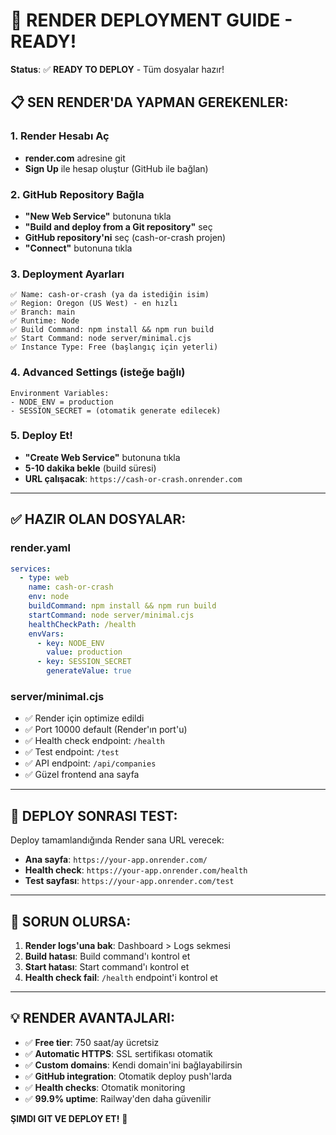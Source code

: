 # 🚀 RENDER DEPLOYMENT GUIDE - READY!

**Status**: ✅ **READY TO DEPLOY** - Tüm dosyalar hazır!

## 📋 SEN RENDER'DA YAPMAN GEREKENLER:

### 1. Render Hesabı Aç
- **render.com** adresine git
- **Sign Up** ile hesap oluştur (GitHub ile bağlan)

### 2. GitHub Repository Bağla
- **"New Web Service"** butonuna tıkla
- **"Build and deploy from a Git repository"** seç
- **GitHub repository'ni** seç (cash-or-crash projen)
- **"Connect"** butonuna tıkla

### 3. Deployment Ayarları
```
✅ Name: cash-or-crash (ya da istediğin isim)
✅ Region: Oregon (US West) - en hızlı
✅ Branch: main
✅ Runtime: Node
✅ Build Command: npm install && npm run build
✅ Start Command: node server/minimal.cjs
✅ Instance Type: Free (başlangıç için yeterli)
```

### 4. Advanced Settings (isteğe bağlı)
```
Environment Variables:
- NODE_ENV = production
- SESSION_SECRET = (otomatik generate edilecek)
```

### 5. Deploy Et!
- **"Create Web Service"** butonuna tıkla
- **5-10 dakika bekle** (build süresi)
- **URL çalışacak**: `https://cash-or-crash.onrender.com`

---

## ✅ HAZIR OLAN DOSYALAR:

### render.yaml
```yaml
services:
  - type: web
    name: cash-or-crash
    env: node
    buildCommand: npm install && npm run build
    startCommand: node server/minimal.cjs
    healthCheckPath: /health
    envVars:
      - key: NODE_ENV
        value: production
      - key: SESSION_SECRET
        generateValue: true
```

### server/minimal.cjs
- ✅ Render için optimize edildi
- ✅ Port 10000 default (Render'ın port'u)
- ✅ Health check endpoint: `/health`
- ✅ Test endpoint: `/test`
- ✅ API endpoint: `/api/companies`
- ✅ Güzel frontend ana sayfa

---

## 🧪 DEPLOY SONRASI TEST:

Deploy tamamlandığında Render sana URL verecek:
- **Ana sayfa**: `https://your-app.onrender.com/`
- **Health check**: `https://your-app.onrender.com/health`
- **Test sayfası**: `https://your-app.onrender.com/test`

---

## 🚨 SORUN OLURSA:

1. **Render logs'una bak**: Dashboard > Logs sekmesi
2. **Build hatası**: Build command'ı kontrol et
3. **Start hatası**: Start command'ı kontrol et
4. **Health check fail**: `/health` endpoint'i kontrol et

---

## 💡 RENDER AVANTAJLARI:
- ✅ **Free tier**: 750 saat/ay ücretsiz
- ✅ **Automatic HTTPS**: SSL sertifikası otomatik
- ✅ **Custom domains**: Kendi domain'ini bağlayabilirsin
- ✅ **GitHub integration**: Otomatik deploy push'larda
- ✅ **Health checks**: Otomatik monitoring
- ✅ **99.9% uptime**: Railway'den daha güvenilir

**ŞIMDI GIT VE DEPLOY ET!** 🚀